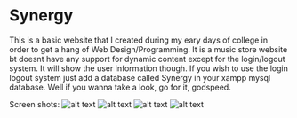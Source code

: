 # Synergy
This is a basic website that I created during my eary days of college in order to get a hang of Web Design/Programming.
It is a music store website bt doesnt have any support for dynamic content except for the login/logout system. It will show the user information though.
If you wish to use the login logout system just add a database called Synergy in your xampp mysql database.
Well if you wanna take a look, go for it, godspeed.

Screen shots:
![alt text](https://i.imgur.com/epij9Fn.png)
![alt text](https://i.imgur.com/heKwspd.jpg)
![alt text](https://i.imgur.com/WJ8zDjC.jpg)
![alt text](https://i.imgur.com/lzgxJJw.png)
